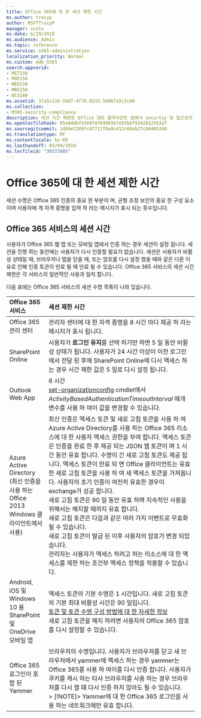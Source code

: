 ```yaml
---
title: Office 365에 대 한 세션 제한 시간
ms.author: tracyp
author: MSFTTracyP
manager: scotv
ms.date: 6/29/2018
ms.audience: Admin
ms.topic: reference
ms.service: o365-administration
localization_priority: Normal
ms.custom: Adm_O365
search.appverid:
- MET150
- MOE150
- MED150
- MBS150
- BCS160
ms.assetid: 37a5c116-5b07-4f70-8333-5b86fd2c3c40
ms.collection:
- M365-security-compliance
description: 세션 시간 제한은 Office 365 클라이언트 앱에서 securtiy 및 접근성의 균형을 조정 하는 데 사용 됩니다.
ms.openlocfilehash: 05e0ddbfb569f476986567e55bbf93428125b3af
ms.sourcegitcommit: 1d84e2289fc87717f8a9cd12c68ab27c84405348
ms.translationtype: MT
ms.contentlocale: ko-KR
ms.lasthandoff: 03/04/2019
ms.locfileid: "30372885"
---
```

# <a name="session-timeouts-for-office-365"></a>Office 365에 대 한 세션 제한 시간

세션 수명은 Office 365 인증의 중요 한 부분이 며, 균형 조정 보안의 중요 한 구성 요소 이며 사용자에 게 자격 증명을 입력 하 라는 메시지가 표시 되는 횟수입니다.
  
## <a name="session-times-for-office-365-services"></a>Office 365 서비스의 세션 시간

사용자가 Office 365 웹 앱 또는 모바일 앱에서 인증 하는 경우 세션이 설정 됩니다. 세션을 진행 하는 동안에는 사용자가 다시 인증할 필요가 없습니다. 세션은 사용자가 비활성 상태일 때, 브라우저나 탭을 닫을 때, 또는 암호를 다시 설정 했을 때와 같은 다른 이유로 인해 인증 토큰이 만료 될 때 만료 될 수 있습니다. Office 365 서비스의 세션 시간 제한은 각 서비스의 일반적인 사용과 일치 합니다.
  
다음 표에는 Office 365 서비스의 세션 수명 목록이 나와 있습니다.
  
|**Office 365 서비스**|**세션 제한 시간**|
|:-----|:-----|
|Office 365 관리 센터  <br/> |관리자 센터에 대 한 자격 증명을 8 시간 마다 제공 하 라는 메시지가 표시 됩니다.  <br/> |
|SharePoint Online  <br/> |사용자가 **로그인 유지**를 선택 하기만 하면 5 일 동안 비활성 상태가 됩니다. 사용자가 24 시간 이상이 이전 로그인에서 전달 된 후에 SharePoint Online에 다시 액세스 하는 경우 시간 제한 값은 5 일로 다시 설정 됩니다.  <br/> |
|Outlook Web App  <br/> |6 시간  <br/> [set-organizationconfig](https://go.microsoft.com/fwlink/p/?LinkId=615378) cmdlet에서 _ActivityBasedAuthenticationTimeoutInterval_ 매개 변수를 사용 하 여이 값을 변경할 수 있습니다.  <br/> |
|Azure Active Directory  <br/> (최신 인증을 사용 하는 Office 2013 Windows 클라이언트에서 사용)  <br/> | 최신 인증은 액세스 토큰 및 새로 고침 토큰을 사용 하 여 Azure Active Directory를 사용 하는 Office 365 리소스에 대 한 사용자 액세스 권한을 부여 합니다. 액세스 토큰은 인증을 완료 한 후 제공 되는 JSON 웹 토큰이 며 1 시간 동안 유효 합니다. 수명이 긴 새로 고침 토큰도 제공 됩니다. 액세스 토큰이 만료 되 면 Office 클라이언트는 유효한 새로 고침 토큰을 사용 하 여 새 액세스 토큰을 가져옵니다. 사용자의 초기 인증이 여전히 유효한 경우이 exchange가 성공 합니다.  <br/>  새로 고침 토큰은 90 일 동안 유효 하며 지속적인 사용을 위해서는 해지할 때까지 유효 합니다.  <br/>  새로 고침 토큰은 다음과 같은 여러 가지 이벤트로 무효화 될 수 있습니다.  <br/>  새로 고침 토큰이 발급 된 이후 사용자의 암호가 변경 되었습니다.  <br/>  관리자는 사용자가 액세스 하려고 하는 리소스에 대 한 액세스를 제한 하는 조건부 액세스 정책을 적용할 수 있습니다.  <br/> |
|Android, iOS 및 Windows 10 용 SharePoint 및 OneDrive 모바일 앱  <br/> |액세스 토큰의 기본 수명은 1 시간입니다. 새로 고침 토큰의 기본 최대 비활성 시간은 90 일입니다.  <br/> [토큰 및 토큰 수명 구성 방법에 대 한 자세한 정보](https://docs.microsoft.com/en-us/azure/active-directory/active-directory-configurable-token-lifetimes) <br/> 새로 고침 토큰을 해지 하려면 사용자의 Office 365 암호를 다시 설정할 수 있습니다.  <br/> |
|Office 365 로그인이 포함 된 Yammer  <br/> |브라우저의 수명입니다. 사용자가 브라우저를 닫고 새 브라우저에서 yammer에 액세스 하는 경우 yammer는 Office 365를 사용 하 여이를 다시 인증 합니다. 사용자가 쿠키를 캐시 하는 타사 브라우저를 사용 하는 경우 브라우저를 다시 열 때 다시 인증 하지 않아도 될 수 있습니다.  <br/> > [!NOTE]> Yammer에 대 한 Office 365 로그인을 사용 하는 네트워크에만 유효 합니다.           |
   

